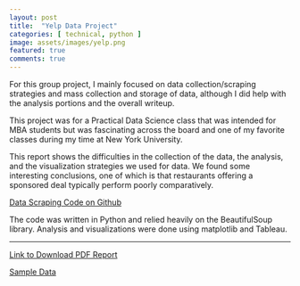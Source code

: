 ```yaml
---
layout: post
title:  "Yelp Data Project"
categories: [ technical, python ]
image: assets/images/yelp.png
featured: true
comments: true
---
```


For this group project, I mainly focused on data collection/scraping strategies and mass collection and storage of data, although I did help with the analysis portions and the overall writeup.

This project was for a Practical Data Science class that was intended for MBA students but was fascinating across the board and one of my favorite classes during my time at New York University.

This report shows the difficulties in the collection of the data, the analysis, and the visualization strategies we used for data. We found some interesting conclusions, one of which is that restaurants offering a sponsored deal typically perform poorly comparatively.

[Data Scraping Code on Github](https://github.com/LJamesHu/Yelp-Data-Scraper)

The code was written in Python and relied heavily on the BeautifulSoup library. Analysis and visualizations were done using matplotlib and Tableau.

<object data="{{site.url}}{{site.baseurl}}/assets/files/YelpDataProject.pdf" width="100%" height="600" type='application/pdf'/>

---

[Link to Download PDF Report]({{site.baseurl}}/assets/files/YelpDataProject.pdf)

[Sample Data]({{site.baseurl}}/assets/files/yelpr_East_Village.csv)